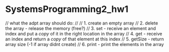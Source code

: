 # SystemsProgramming2_hw1

// what the adpt array should do:
//
//    1. create an empty array
 //   2. delete the array - release the memory (free?)
 //   3. set - receive an element and index and put a *copy* of it in the right location in the array
 //   4. get - receive an index and return a *copy* of that element at this index
 //   5. getSize - return array size (-1 if array didnt create)
  //  6. print - print the elements in the array

